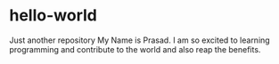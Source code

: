 # hello-world
Just another repository
My Name is Prasad. I am so excited to learning programming and contribute to the world and also reap the benefits.
